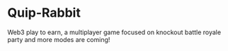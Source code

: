 # Quip-Rabbit
Web3 play to earn, a multiplayer game focused on knockout battle royale party and more modes are coming!

